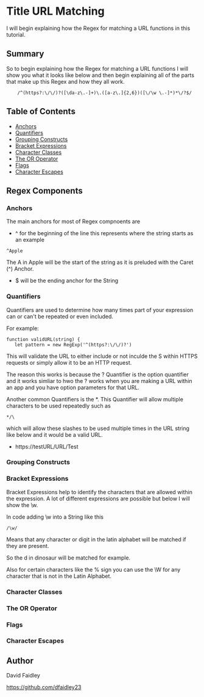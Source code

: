 # Title URL Matching

I will begin explaining how the Regex for matching a URL functions in this tutorial.

## Summary

So to begin explaining how the Regex for matching a URL functions I will show you what it looks like below and then begin explaining all of the parts that make up this Regex and how they all work.

~~~
    /^(https?:\/\/)?([\da-z\.-]+)\.([a-z\.]{2,6})([\/\w \.-]*)*\/?$/
~~~

## Table of Contents

- [Anchors](#anchors)
- [Quantifiers](#quantifiers)
- [Grouping Constructs](#grouping-constructs)
- [Bracket Expressions](#bracket-expressions)
- [Character Classes](#character-classes)
- [The OR Operator](#the-or-operator)
- [Flags](#flags)
- [Character Escapes](#character-escapes)

## Regex Components

### Anchors

The main anchors for most of Regex compnoents are
- ^ for the beginning of the line
this represents where the string starts as an example
~~~
^Apple
~~~
The A in Apple will be the start of the string as it is preluded with the Caret (^) Anchor.

- $ will be the ending anchor for the String


### Quantifiers

Quantifiers are used to determine how many times part of your expression can or can't be repeated or even included.

For example:
~~~
function validURL(string) {
   let pattern = new RegExp('^(https?:\/\/)?')
~~~

This will validate the URL to either include or not inculde the S within HTTPS requests or simply allow it to be an HTTP request.

The reason this works is because the ? Quantifier is the option quantifier and it works simliar to hwo the ? works when you are making a URL within an app and you have option parameters for that URL.

Another common Quantifiers is the *.
This Quantifier will allow multiple characters to be used repeatedly such as
~~~
*/\
~~~
which will allow these slashes to be used multiple times in the URL string like below and it would be a valid URL.
- https://testURL/URL/Test

### Grouping Constructs


### Bracket Expressions
Bracket Expressions help to identify the characters that are allowed within the expression. A lot of different expressions are possible but below I will show the \w.

In code adding \w into a String like this
~~~
/\w/
~~~
Means that any character or digit in the latin alphabet will be matched if they are present.

So the d in dinosaur will be matched for example.

Also for certain characters like the % sign you can use the \W for any character that is not in the Latin Alphabet.

### Character Classes


### The OR Operator


### Flags


### Character Escapes


## Author

David Faidley

https://github.com/dfaidley23